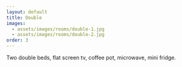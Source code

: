 ```yaml
---
layout: default
title: Double
images:
  - assets/images/rooms/double-1.jpg
  - assets/images/rooms/double-2.jpg
order: 3
---
```


Two double beds, flat screen tv, coffee pot, microwave, mini fridge.
